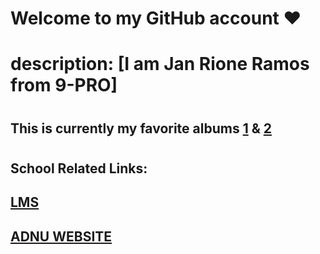 # Welcome to **my GitHub account** ❤️
#
# description: [I am Jan Rione Ramos from 9-PRO]
#
#
## This is currently my favorite albums [1](https://open.spotify.com/album/3lS1y25WAhcqJDATJK70Mq) & [2](https://open.spotify.com/album/7jaSNQUBJbvfbZHLNFrV7P)
#
#
## School Related Links:
## [LMS](https://jhsportal.adnu.edu.ph/)
## [ADNU WEBSITE](https://jhsos.adnu.edu.ph/)
